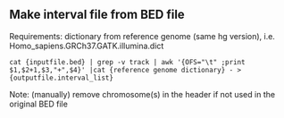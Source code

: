 ## Make interval file from BED file

Requirements:  dictionary from reference genome (same hg version), i.e. Homo_sapiens.GRCh37.GATK.illumina.dict

```
cat {inputfile.bed} | grep -v track | awk '{OFS="\t" ;print $1,$2+1,$3,"+",$4}' |cat {reference genome dictionary} - > {outputfile.interval_list}
```

Note: (manually) remove chromosome(s) in the header if not used in the original BED file
